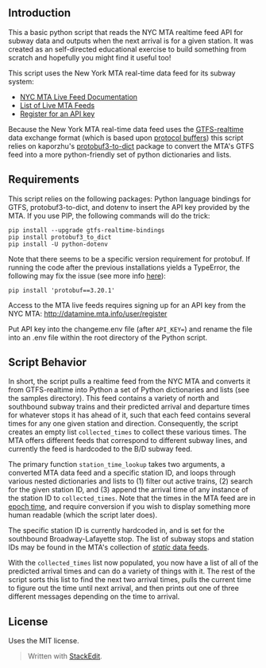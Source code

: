 **Introduction**
------------

This a basic python script that reads the NYC MTA realtime feed API for subway data and outputs when the next arrival is for a given station. It was created as an self-directed educational exercise to build something from scratch and hopefully you might find it useful too!

This script uses the New York MTA real-time data feed for its subway system:

* [NYC MTA Live Feed Documentation](http://datamine.mta.info/sites/all/files/pdfs/GTFS-Realtime-NYC-Subway%20version%201%20dated%207%20Sep.pdf)
* [List of Live MTA Feeds](http://datamine.mta.info/list-of-feeds)
* [Register for an API key](http://datamine.mta.info/user/register)

Because the New York MTA real-time data feed uses the [GTFS-realtime](https://developers.google.com/transit/gtfs-realtime/) data exchange format (which is based upon [protocol buffers](https://developers.google.com/protocol-buffers/)) this script relies on kaporzhu's [protobuf3-to-dict](https://github.com/kaporzhu/protobuf-to-dict) package to convert the MTA's GTFS feed into a more python-friendly set of python dictionaries and lists.

**Requirements**
-------------------------------
This script relies on the following packages: Python language bindings for GTFS, protobuf3-to-dict, and dotenv to insert the API key provided by the MTA. If you use PIP, the following commands will do the trick:

    pip install --upgrade gtfs-realtime-bindings
    pip install protobuf3_to_dict
    pip install -U python-dotenv

Note that there seems to be a specific version requirement for protobuf. If running the code after the previous installations yields a TypeError, the following may fix the issue (see more info [here](https://github.com/protocolbuffers/protobuf/issues/10051#issuecomment-1138392640)): 

    pip install 'protobuf==3.20.1'

Access to the MTA live feeds requires signing up for an API key from the NYC MTA: http://datamine.mta.info/user/register

Put API key into the changeme.env file (after `API_KEY=`) and rename the file into an .env file within the root directory of the Python script.

**Script Behavior**
---------------

In short, the script pulls a realtime feed from the NYC MTA and converts it from GTFS-realtime into Python a set of Python dictionaries and lists (see the samples directory). This feed contains a variety of north and southbound subway trains and their predicted arrival and departure times for whatever stops it has ahead of it, such that each feed contains several times for any one given station and direction. Consequently, the script creates an empty list `collected_times` to collect these various times. The MTA offers different feeds that correspond to different subway lines, and currently the feed is hardcoded to the B/D subway feed.

The primary function `station_time_lookup` takes two arguments, a converted MTA data feed and a specific station ID, and loops through various nested dictionaries and lists to (1) filter out active trains, (2) search for the given station ID, and (3) append the arrival time of any instance of the station ID to `collected_times`. Note that the times in the MTA feed are in [epoch time](https://www.epochconverter.com/), and require conversion if you wish to display something more human readable (which the script later does).

The specific station ID is currently hardcoded in, and is set for the southbound Broadway-Lafayette stop. The list of subway stops and station IDs may be found in the MTA's collection of [*static* data feeds](http://web.mta.info/developers/developer-data-terms.html).

With the `collected_times` list now populated, you now have a list of all of the predicted arrival times and can do a variety of things with it. The rest of the script sorts this list to find the next two arrival times, pulls the current time to figure out the time until next arrival, and then prints out one of three different messages depending on the time to arrival.

**License**
------------
Uses the MIT license.

> Written with [StackEdit](https://stackedit.io/).
